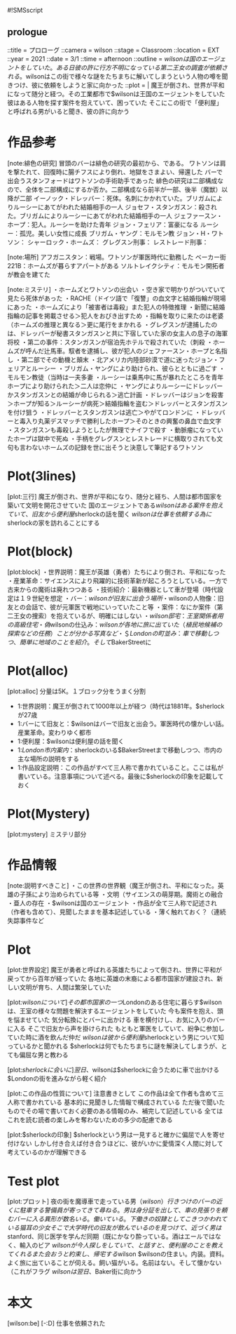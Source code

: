 #!SMSscript

## prologue

::title = プロローグ
::camera = wilson
::stage = Classroom
::location = EXT
::year = 2021
::date = 3/1
::time = afternoon
::outline = $wilsonは国のエージェントをしていた。ある日彼の許に行方不明になっている第二王女の調査が依頼される。$wilsonはこの街で様々な謎をたちまちに解いてしまうという人物の噂を聞きつけ、彼に依頼をしようと家に向かった
::plot = |
魔王が倒され、世界が平和になって随分と経つ。その工業都市で$wilsonは王国のエージェントをしていた
彼はある人物を探す案件を抱えていて、困っていた
そこにこの街で「便利屋」と呼ばれる男がいると聞き、彼の許に向かう

# 作品参考

[note:緋色の研究]
冒頭のバーは緋色の研究の最初から、である。
ワトソンは肩を撃たれて、回復時に腸チフスにより倒れ、地獄をさまよい、帰還した
バーで出会うスタンフォードはワトソンの手術助手であった
緋色の研究は二部構成なので、全体を二部構成にするか否か。二部構成なら前半が一部、後半（魔獣）以降が二部
イーノック・ドレッバー：死体。名刺にかかれていた。ブリガムによりルーシーにあてがわれた結婚相手の一人
ジョセフ・スタンガスン：殺された。ブリガムによりルーシーにあてがわれた結婚相手の一人
ジェファースン・ホープ：犯人。ルーシーを助けた青年
ジョン・フェリア：富豪になる
ルーシー：孤児。美しい女性に成長
ブリガム・ヤング：モルモン教
ジョン・H・ワトソン：
シャーロック・ホームズ：
グレグスン刑事：
レストレード刑事：

[note:場所]
アフガニスタン：戦場。ワトソンが軍医時代に勤務した
ベーカー街221B：ホームズが暮らすアパートがある
ソルトレイクシティ：モルモン開拓者が教会を建てた

[note:ミステリ]
・ホームズとワトソンの出会い
・空き家で明かりがついていて見たら死体があった
・RACHE（ドイツ語で「復讐」の血文字と結婚指輪が現場にあった
・ホームズにより「被害者は毒殺」また犯人の特徴推理
・新聞に結婚指輪の記事を掲載させる＞犯人をおびき出すため
・指輪を取りに来たのは老婆（ホームズの推理と異なる＞更に尾行をまかれる
・グレグスンが逮捕したのは、ドレッバーが秘書スタンガスンと共に下宿していた家の女主人の息子の海軍将校
・第二の事件：スタンガスンが宿泊先ホテルで殺されていた（刺殺
・ホームズが呼んだ辻馬車。馭者を逮捕し、彼が犯人のジェファースン・ホープと名指し
・第二部でその動機と顛末
・北アメリカ内陸部砂漠で道に迷ったジョン・フェリアとルーシー
・ブリガム・ヤングにより助けられ、彼らとともに過ごす
・モルモン教徒（当時は一夫多妻
・ルーシーは乗馬中に馬が暴れたところを青年ホープにより助けられた＞二人は恋仲に
・ヤングによりルーシーにドレッバーかスタンガスンとの結婚が命じられる＞逃亡計画
・ドレッバーはジョンを殺害＞ホープが知る＞ルーシーが病死＞結婚指輪を盗む＞ドレッバーとスタンガスンを付け狙う
・ドレッバーとスタンガスンは逃亡＞やがてロンドンに
・ドレッバーと毒入り丸薬デスマッチで勝利したホープ＞そのときの興奮の鼻血で血文字
・スタンガスンも毒殺しようとしたが無理でナイフで殺す
・動脈瘤になっていたホープは獄中で死ぬ
・手柄をグレグスンとレストレードに横取りされても文句も言わないホームズの記録を世に出そうと決意して筆記するワトソン

# Plot(3lines)

[plot:三行]
魔王が倒され、世界が平和になり、随分と経ち、人間は都市国家を築いて文明を開花させていた
国のエージェントである$wilsonはある案件を抱えていて、旧友から便利屋$sherlockの話を聞く
$wilsonは仕事を依頼する為に$sherlockの家を訪れることにする

# Plot(block)

[plot:block]
・世界説明：魔王が英雄（勇者）たちにより倒され、平和になった
・産業革命：サイエンスにより飛躍的に技術革新が起ころうとしている。一方で古来からの魔術は廃れつつある
・技術紹介：最新機器として車が登場（時代設定は１９世紀を想定
・バー：$wilsonが旧友に出会う場所
・$wilsonの人物像：旧友との会話で、彼が元軍医で戦地にいっていたこと等
・案件：なにか案件（第二王女の捜索）を抱えているが、明確にはしない
・$wilson邸宅：王室関係者用の高級住宅
・偽$wilsonの仕込み：$wilsonが各地に旅に出ていた（植民地候補の探索などの任務）ことが分かる写真など
・＄Londonの町並み：車で移動しつつ、簡単に地域のことを紹介。そして$BakerStreetに

# Plot(alloc)

[plot:alloc]
分量は5K。１ブロック分をうまく分割
- 1:世界説明：魔王が倒されて1000年以上が経つ（時代は1881年。$sherlockが27歳
- 1:バーにて旧友と：$wilsonはバーで旧友と出会う。軍医時代の懐かしい話。産業革命。変わりゆく都市
- 1:便利屋：$wilsonは便利屋の話を聞く
- 1:$London市内案内：$sherlockのいる$BakerStreetまで移動しつつ、市内の主な場所の説明をする
- 1:作品設定説明：この作品がすべて三人称で書かれていること。ここは私が書いている。注意事項について述べる。最後に$sherlockの印象を記載しておく

# Plot(Mystery)

[plot:mystery]
ミステリ部分

# 作品情報

[note:説明すべきこと]
・この世界の世界観（魔王が倒され、平和になった。英雄の子孫により治められている等
・文明（サイエンスの萌芽期。魔術との融合
・亜人の存在
・$wilsonは国のエージェント
・作品が全て三人称で記述され（作者も含めて）、見聞したままを基本記述している
・薄く触れておく？（連続失踪事件など

# Plot

[plot:世界設定]
魔王が勇者と呼ばれる英雄たちによって倒され、世界に平和が戻ってから百年が経っていた
各地に英雄の末裔による都市国家が建設され、新しい文明が育ち、人間は繁栄していた

[plot:$wilsonについて]
その都市国家の一つ$Londonのある住宅に暮らす$wilsonは、王室の様々な問題を解決するエージェントをしていた
今も案件を抱え、頭を悩ませていた
気分転換にとバーに出かける
車を横付けし、お気に入りのバーに入る
そこで旧友から声を掛けられた
もともと軍医をしていて、紛争に参加していた時に酒を飲んだ仲だ
$wilsonは彼から便利屋$sherlockという男について知っているかと聞かれる
$sherlockは何でもたちまちに謎を解決してしまうが、とても偏屈な男と教わる

[plot:$sherlockに会いに]
翌日、$wilsonは$sherlockに会うために車で出かける
$Londonの街を進みながら軽く紹介

[plot:この作品の性質について]
注意書きとして
この作品は全て作者も含めて三人称で書かれている
基本的に見聞きした情報で構成されている
ただ後で聞いたものでその場で書いておく必要のある情報のみ、補完して記述している
全てはこれを読む読者の楽しみを奪わないための多少の配慮である

[plot:$sherlockの印象]
$sherlockという男は一見すると確かに偏屈で人を寄せ付けない
しかし付き合えば付き合うほどに、彼がいかに愛情深く人間に対して考えているのかが理解できる

# Test plot

[plot:プロット]
夜の街を魔導車で走っている男（$wilson）
行きつけのバーの近くに駐車する
警備員が寄ってきて尋ねる。男は身分証を出して、車の見張りを頼む
バーに入る
異形が数名いる。働いている。下働きの奴隷としてこきつかわれている猫耳の少女
そこで大学時代の旧友が飲んでいるのを見つけて、近づく
男は$stanford、同じ医学を学んだ同期（既にかなり酔っている。酒はエールではなく、輸入のビア
$wilsonが今人探しをしていて、と話すと、便利屋のことを教えてくれる
また会おうと約束し、帰宅する$wilson
$wilsonの住まい。内装。資料。よく旅に出ていることが伺える。飼い猫がいる。名前はない。そして懐かない（これがフラグ
$wilsonは翌日、$Baker街に向かう

# 本文

[wilson:be]
[-:D]
仕事を依頼された


